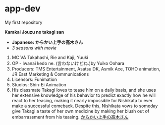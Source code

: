 # app-dev
 My first repository

**Karakai Jouzu no takagi san**
- **Japanese: からかい上手の高木さん**
- *3 seasons with movie*
1. MC VA Takahashi, Rie and Kaji, Yuuki
2. OP - Iwanai kedo ne. (言わないけどね.)by Yuiko Oohara
3. Producers: TMS Entertainment, Asatsu DK, Asmik Ace, TOHO animation, JR East Marketing & Communications
4. Licensors: Funimation
5. Studios: Shin-Ei Animation
7. His classmate Takagi loves to tease him on a daily basis, and she uses her extensive knowledge of his behavior to predict exactly how he will react to her teasing, making it nearly impossible for Nishikata to ever make a successful comeback. Despite this, Nishikata vows to someday give Takagi a taste of her own medicine by making her blush out of embarrassment from his teasing.
[からかい上手の高木さん]([https://www.example.com](https://myanimelist.net/anime/35860/Karakai_Jouzu_no_Takagi-san/)https://myanimelist.net/anime/35860/Karakai_Jouzu_no_Takagi-san/)
 
